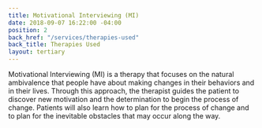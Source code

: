 ```yaml
---
title: Motivational Interviewing (MI)
date: 2018-09-07 16:22:00 -04:00
position: 2
back_href: "/services/therapies-used"
back_title: Therapies Used
layout: tertiary
---
```


Motivational Interviewing (MI) is a therapy that focuses on the natural ambivalence that people have about making changes in their behaviors and in their lives. Through this approach, the therapist guides the patient to discover new motivation and the determination to begin the process of change. Patients will also learn how to plan for the process of change and to plan for the inevitable obstacles that may occur along the way. 
